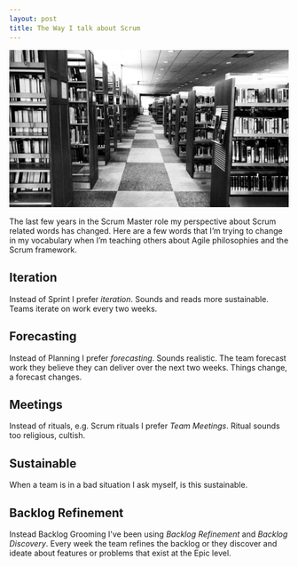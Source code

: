 ```yaml
---
layout: post
title: The Way I talk about Scrum
---
```

<img src="/assets/images/2017-05-13-words.jpg">

The last few years in the Scrum Master role my perspective about Scrum related words has changed. Here are a few words that I’m trying to change in my vocabulary when I’m teaching others about Agile philosophies and the Scrum framework.

## Iteration
Instead of Sprint I prefer *iteration*. Sounds and reads more sustainable. Teams iterate on work every two weeks.

## Forecasting
Instead of Planning I prefer *forecasting*. Sounds realistic. The team forecast work they believe they can deliver over the next two weeks. Things change, a forecast changes.

## Meetings
Instead of rituals, e.g. Scrum rituals I prefer *Team Meetings*. Ritual sounds too religious, cultish.

## Sustainable
When a team is in a bad situation I ask myself, is this sustainable.

## Backlog Refinement
Instead Backlog Grooming I've been using *Backlog Refinement* and *Backlog Discovery*. Every week the team refines the backlog or they discover and ideate about features or problems that exist at the Epic level.
